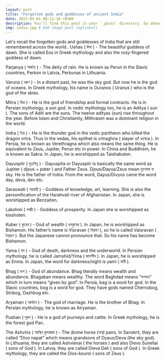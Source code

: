 ```yaml
---
layout: post
title: "Forgotten gods and goddesses of ancient India"
date: 2023-05-01 00:12:10 +0300
description: You’ll find this post in your `_posts` directory. Go ahead and edit it and re-build the site to see your changes. # Add post description (optional)
img: india.jpg # Add image post (optional)
---
```


Let's recall the forgotten gods and goddesses of India that are still remembered across the world..
Ushas ( ঊষা ) - The beautiful goddess of dawn. She is called Eos in Greek mythology and also the rosy-fingered goddess of dawn.

Parjanya ( পার্জন্য ) - The deity of rain. He is known as Perun in the Slavic countries, Perkon in Latvia, Perkunas in Lithuania.

Varuna ( বরুণ ) - In a distant past, he was the sky god. But now he is the god of oceans. In Greek mythology, his name is Ouranos ( Uranus ) who is the god of the skies.

Mitra ( মিত্র ) - He is the god of friendship and formal contracts. He is in Persian mythology, a sun god. In vedic mythology too, he is an Aditya ( sun ). The sons of 
Aditi are the suns. The twelve adityas (sun) rise throughout the year. Before Islam and Christianity, Mithraism was a dominant religion in the world.

Indra ( ইন্দ্র ) - He is the thunder god in the vedic pantheon who killed the dragon vrtra. Thus in the vedas, his epithet is vrtraghna ( slayer of vrtra ). In Persia, 
he is known as Verethragna which also means the same thing. He is equivalent to Zeus, Jupiter, Perun etc in power. In China and Buddhism, he is known as Sakra. In Japan,
he is worshipped as Taishakuten.

Dayuspitr ( দ্যুঃপিতৃ ) - Dayuspita or Dayuspitr is basically the same word as Jupiter ( djous + pater ) and Father Zeus. Djous/Dayus/Zeus mean দ্যুলোক বা sky. 
He is the father of Indra. From the word, Dayus/Divyos came the word day, deva, dev etc.

Saraswati ( সরস্বতী ) - Goddess of knowledge, art, learning. She is also the personification of the Harahvati river of Afghanistan. In Japan, she is worshipped as 
Benzaiten.

Lakshmi ( লক্ষ্মী ) - Goddess of prosperity. In Japan she is worshipped as kisshoten.

Kuber ( কুবের ) - God of wealth ( ধনকুবের ). In Japan, he is worshipped as Bishamon. His father’s name is Visravan ( বিশ্রবণ ), so he is called Vaisravan ( বৈশ্রবণ ).
But the Japanese cannot pronounce that. So his name has become Bishamon.

Yama ( যম ) - God of death, darkness and the underworld. In Persian mythology, he is called Jamshid/Yima ( জামশীদ ). In Japan, he is worshipped as Enma. 
In Japan, the word for darkness/night is yami ( যামী ).

Bhag ( ভগ ) - God of abundance. Bhag literally means wealth and abundance. Bhagaban means wealthy. The word Baghdad means “ভগদত্ত” which in turn means “given by god”.
In Persia, bag is a word for god. In the Slavic countries, bog is a word for god. They have gods named Chernobog, Stribog, Dazhbog etc.

Aryaman ( আর্যমন ) - The god of marriage. He is the brother of Bhag. In Persian mythology, he is known as Airyaman.

Pushan ( পূষন ) - He is a god of journeys and cattle. In Greek mythology, he is the forest god Pan.

The Ashvins ( আশ্বিন কুমারদ্বয় ) - The divine horse (অশ্ব) pairs. In Sanskrit, they are called “Divo napat” which means grandsons of Dyaus/Deva (the sky god). In 
Lithuania, they are called Ashvienai ( the horses ) and also Dievo Suneliai ( sons of God ). In Latvia, they are called Dieva Deli ( sons of God ). In Greek mythology,
they are called the Dios-kouroi ( sons of Zeus ).
